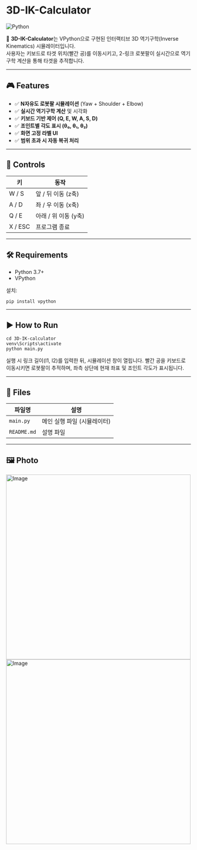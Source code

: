 # 3D-IK-Calculator

![Python](https://img.shields.io/badge/Python-3776AB?style=flat&logo=python&logoColor=white)  

🚀 **3D-IK-Calculator**는 VPython으로 구현된 인터랙티브 3D 역기구학(Inverse Kinematics) 시뮬레이터입니다.  
사용자는 키보드로 타겟 위치(빨간 공)를 이동시키고, 2-링크 로봇팔이 실시간으로 역기구학 계산을 통해 타겟을 추적합니다.

---

## 🎮 Features

- ✅ **N자유도 로봇팔 시뮬레이션** (Yaw + Shoulder + Elbow)
- ✅ **실시간 역기구학 계산** 및 시각화
- ✅ **키보드 기반 제어 (Q, E, W, A, S, D)**
- ✅ **조인트별 각도 표시 (θ₀, θ₁, θ₂)**
- ✅ **화면 고정 라벨 UI**
- ✅ **범위 초과 시 자동 복귀 처리**

---

## 🔧 Controls

| 키     | 동작                   |
|--------|------------------------|
| W / S  | 앞 / 뒤 이동 (z축)     |
| A / D  | 좌 / 우 이동 (x축)     |
| Q / E  | 아래 / 위 이동 (y축)   |
| X / ESC| 프로그램 종료          |

---

## 🛠 Requirements

- Python 3.7+
- VPython

설치:
```
pip install vpython
````

---

## ▶️ How to Run

```
cd 3D-IK-calculator
venv\Scripts\activate
python main.py

```

실행 시 링크 길이(l1, l2)를 입력한 뒤, 시뮬레이션 창이 열립니다.
빨간 공을 키보드로 이동시키면 로봇팔이 추적하며, 좌측 상단에 현재 좌표 및 조인트 각도가 표시됩니다.

---

## 📁 Files

| 파일명         | 설명               |
| ----------- | ---------------- |
| `main.py`   | 메인 실행 파일 (시뮬레이터) |
| `README.md` | 설명 파일            |


---

## 🖼️ Photo

<img width="503" alt="Image" src="https://github.com/user-attachments/assets/57882305-5456-4c66-bf46-7c4016b14913" />  
<img width="503" alt="Image" src="https://github.com/user-attachments/assets/2011c635-772e-4e7b-9710-456b3de7bf21" />